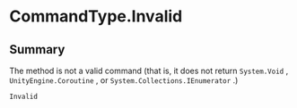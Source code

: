 # CommandType.Invalid

## Summary


The method is not a valid command (that is, it does not
return  <code>System.Void</code> ,  <code>UnityEngine.Coroutine</code> , or  <code>System.Collections.IEnumerator</code> .)


```csharp
Invalid
```

